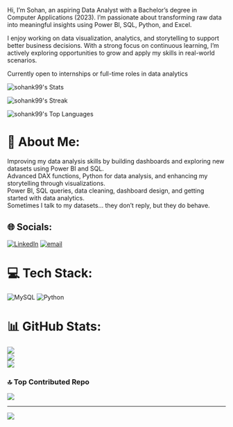 Hi, I’m Sohan, an aspiring Data Analyst with a Bachelor’s degree in Computer Applications (2023). I’m passionate about transforming raw data into meaningful insights using Power BI, SQL, Python, and Excel.

I enjoy working on data visualization, analytics, and storytelling to support better business decisions. With a strong focus on continuous learning, I’m actively exploring opportunities to grow and apply my skills in real-world scenarios.

Currently open to internships or full-time roles in data analytics

![sohank99's Stats](https://github-readme-stats.vercel.app/api?username=sohank99&theme=vue-dark&show_icons=true&hide_border=true&count_private=true&show)

![sohank99's Streak](https://github-readme-streak-stats.herokuapp.com/?user=sohank99&theme=vue-dark&hide_border=true&show)

![sohank99's Top Languages](https://github-readme-stats.vercel.app/api/top-langs/?username=sohank99&theme=vue-dark&show_icons=true&hide_border=true&layout=compact)

# 💫 About Me:
Improving my data analysis skills by building dashboards and exploring new datasets using Power BI and SQL.<br>Advanced DAX functions, Python for data analysis, and enhancing my storytelling through visualizations.<br>Power BI, SQL queries, data cleaning, dashboard design, and getting started with data analytics.<br>Sometimes I talk to my datasets… they don’t reply, but they do behave.


## 🌐 Socials:
[![LinkedIn](https://img.shields.io/badge/LinkedIn-%230077B5.svg?logo=linkedin&logoColor=white)](https://linkedin.com/in/https://www.linkedin.com/in/sohan-k-045114291/) [![email](https://img.shields.io/badge/Email-D14836?logo=gmail&logoColor=white)](mailto:sohank2098@gmail.com) 

# 💻 Tech Stack:
![MySQL](https://img.shields.io/badge/mysql-4479A1.svg?style=for-the-badge&logo=mysql&logoColor=white) ![Python](https://img.shields.io/badge/python-3670A0?style=for-the-badge&logo=python&logoColor=ffdd54)
# 📊 GitHub Stats:
![](https://github-readme-stats.vercel.app/api?username=Sohank99&theme=dark&hide_border=false&include_all_commits=false&count_private=false)<br/>
![](https://nirzak-streak-stats.vercel.app/?user=Sohank99&theme=dark&hide_border=false)<br/>
![](https://github-readme-stats.vercel.app/api/top-langs/?username=Sohank99&theme=dark&hide_border=false&include_all_commits=false&count_private=false&layout=compact)

### 🔝 Top Contributed Repo
![](https://github-contributor-stats.vercel.app/api?username=Sohank99&limit=5&theme=dark&combine_all_yearly_contributions=true)

---
[![](https://visitcount.itsvg.in/api?id=Sohank99&icon=0&color=0)](https://visitcount.itsvg.in)

<!-- Proudly created with GPRM ( https://gprm.itsvg.in ) -->
